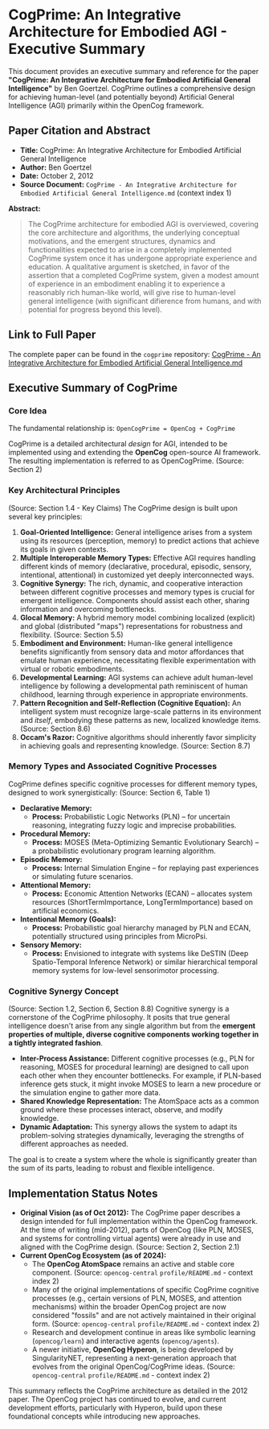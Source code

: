 # CogPrime: An Integrative Architecture for Embodied AGI - Executive Summary

This document provides an executive summary and reference for the paper **"CogPrime: An Integrative Architecture for Embodied Artificial General Intelligence"** by Ben Goertzel. CogPrime outlines a comprehensive design for achieving human-level (and potentially beyond) Artificial General Intelligence (AGI) primarily within the OpenCog framework.

## Paper Citation and Abstract

- **Title:** CogPrime: An Integrative Architecture for Embodied Artificial General Intelligence
- **Author:** Ben Goertzel
- **Date:** October 2, 2012
- **Source Document:** `CogPrime - An Integrative Architecture for Embodied Artificial General Intelligence.md` (context index 1)

**Abstract:**

> The CogPrime architecture for embodied AGI is overviewed, covering the core architecture and algo­rithms, the underlying conceptual motivations, and the emergent structures, dynamics and functionalities expected to arise in a completely implemented CogPrime system once it has undergone appropriate ex­perience and education. A qualitative argument is sketched, in favor of the assertion that a completed CogPrime system, given a modest amount of experience in an embodiment enabling it to experience a reasonably rich human-like world, will give rise to human-level general intelligence (with significant difierence from humans, and with potential for progress beyond this level).

## Link to Full Paper

The complete paper can be found in the `cogprime` repository:
[CogPrime - An Integrative Architecture for Embodied Artificial General Intelligence.md](https://github.com/drzo/cogprime/blob/main/CogPrime%20-%20An%20Integrative%20Architecture%20for%20Embodied%20Artificial%20General%20Intelligence.md)

## Executive Summary of CogPrime

### Core Idea

The fundamental relationship is:
`OpenCogPrime = OpenCog + CogPrime`

CogPrime is a detailed architectural _design_ for AGI, intended to be implemented using and extending the **OpenCog** open-source AI framework. The resulting implementation is referred to as OpenCogPrime. (Source: Section 2)

### Key Architectural Principles

(Source: Section 1.4 - Key Claims)
The CogPrime design is built upon several key principles:

1.  **Goal-Oriented Intelligence:** General intelligence arises from a system using its resources (perception, memory) to predict actions that achieve its goals in given contexts.
2.  **Multiple Interoperable Memory Types:** Effective AGI requires handling different kinds of memory (declarative, procedural, episodic, sensory, intentional, attentional) in customized yet deeply interconnected ways.
3.  **Cognitive Synergy:** The rich, dynamic, and cooperative interaction between different cognitive processes and memory types is crucial for emergent intelligence. Components should assist each other, sharing information and overcoming bottlenecks.
4.  **Glocal Memory:** A hybrid memory model combining localized (explicit) and global (distributed "maps") representations for robustness and flexibility. (Source: Section 5.5)
5.  **Embodiment and Environment:** Human-like general intelligence benefits significantly from sensory data and motor affordances that emulate human experience, necessitating flexible experimentation with virtual or robotic embodiments.
6.  **Developmental Learning:** AGI systems can achieve adult human-level intelligence by following a developmental path reminiscent of human childhood, learning through experience in appropriate environments.
7.  **Pattern Recognition and Self-Reflection (Cognitive Equation):** An intelligent system must recognize large-scale patterns in its environment and _itself_, embodying these patterns as new, localized knowledge items. (Source: Section 8.6)
8.  **Occam's Razor:** Cognitive algorithms should inherently favor simplicity in achieving goals and representing knowledge. (Source: Section 8.7)

### Memory Types and Associated Cognitive Processes

CogPrime defines specific cognitive processes for different memory types, designed to work synergistically:
(Source: Section 6, Table 1)

- **Declarative Memory:**
  - **Process:** Probabilistic Logic Networks (PLN) – for uncertain reasoning, integrating fuzzy logic and imprecise probabilities.
- **Procedural Memory:**
  - **Process:** MOSES (Meta-Optimizing Semantic Evolutionary Search) – a probabilistic evolutionary program learning algorithm.
- **Episodic Memory:**
  - **Process:** Internal Simulation Engine – for replaying past experiences or simulating future scenarios.
- **Attentional Memory:**
  - **Process:** Economic Attention Networks (ECAN) – allocates system resources (ShortTermImportance, LongTermImportance) based on artificial economics.
- **Intentional Memory (Goals):**
  - **Process:** Probabilistic goal hierarchy managed by PLN and ECAN, potentially structured using principles from MicroPsi.
- **Sensory Memory:**
  - **Process:** Envisioned to integrate with systems like DeSTIN (Deep Spatio-Temporal Inference Network) or similar hierarchical temporal memory systems for low-level sensorimotor processing.

### Cognitive Synergy Concept

(Source: Section 1.2, Section 6, Section 8.8)
Cognitive synergy is a cornerstone of the CogPrime philosophy. It posits that true general intelligence doesn't arise from any single algorithm but from the **emergent properties of multiple, diverse cognitive components working together in a tightly integrated fashion**.

- **Inter-Process Assistance:** Different cognitive processes (e.g., PLN for reasoning, MOSES for procedural learning) are designed to call upon each other when they encounter bottlenecks. For example, if PLN-based inference gets stuck, it might invoke MOSES to learn a new procedure or the simulation engine to gather more data.
- **Shared Knowledge Representation:** The AtomSpace acts as a common ground where these processes interact, observe, and modify knowledge.
- **Dynamic Adaptation:** This synergy allows the system to adapt its problem-solving strategies dynamically, leveraging the strengths of different approaches as needed.

The goal is to create a system where the whole is significantly greater than the sum of its parts, leading to robust and flexible intelligence.

## Implementation Status Notes

- **Original Vision (as of Oct 2012):** The CogPrime paper describes a design intended for full implementation within the OpenCog framework. At the time of writing (mid-2012), parts of OpenCog (like PLN, MOSES, and systems for controlling virtual agents) were already in use and aligned with the CogPrime design. (Source: Section 2, Section 2.1)
- **Current OpenCog Ecosystem (as of 2024):**
  - The **OpenCog AtomSpace** remains an active and stable core component. (Source: `opencog-central` `profile/README.md` - context index 2)
  - Many of the original implementations of specific CogPrime cognitive processes (e.g., certain versions of PLN, MOSES, and attention mechanisms) within the broader OpenCog project are now considered "fossils" and are not actively maintained in their original form. (Source: `opencog-central` `profile/README.md` - context index 2)
  - Research and development continue in areas like symbolic learning (`opencog/learn`) and interactive agents (`opencog/agents`).
  - A newer initiative, **OpenCog Hyperon**, is being developed by SingularityNET, representing a next-generation approach that evolves from the original OpenCog/CogPrime ideas. (Source: `opencog-central` `profile/README.md` - context index 2)

This summary reflects the CogPrime architecture as detailed in the 2012 paper. The OpenCog project has continued to evolve, and current development efforts, particularly with Hyperon, build upon these foundational concepts while introducing new approaches.
